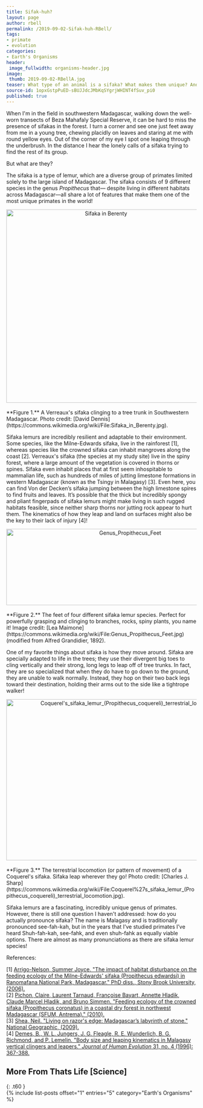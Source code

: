 ```yaml
---
title: Sifak-huh?
layout: page
author: rbell
permalink: /2019-09-02-Sifak-huh-RBell/
tags:
- primate
- evolution
categories:
- Earth's Organisms
header:
 image_fullwidth: organisms-header.jpg
image:
 thumb: 2019-09-02-RBellA.jpg
teaser: What type of an animal is a sifaka? What makes them unique? And how in the world do you pronounce ‘sifaka’?
source-id: 1opxGstpPuED-sBUJJdcJMbKqSYgrjWHINT4fSuv_pi0
published: true
---
```


When I'm in the field in southwestern Madagascar, walking down the well-worn transects of Beza Mahafaly Special Reserve, it can be hard to miss the presence of sifakas in the forest. I turn a corner and see one just feet away from me in a young tree, chewing placidly on leaves and staring at me with round yellow eyes. Out of the corner of my eye I spot one leaping through the underbrush. In the distance I hear the lonely calls of a sifaka trying to find the rest of its group.

But what are they?

The sifaka is a type of lemur, which are a diverse group of primates limited solely to the large island of Madagascar. The sifaka consists of 9 different species in the genus *Propithecus* that— despite living in different habitats across Madagascar—all share a lot of features that make them one of the most unique primates in the world!

<center><a title="David Dennis [CC BY-SA 2.0 (https://creativecommons.org/licenses/by-sa/2.0)], via Wikimedia Commons" href="https://commons.wikimedia.org/wiki/File:Sifaka_in_Berenty.jpg"><img width="512" alt="Sifaka in Berenty" src="https://upload.wikimedia.org/wikipedia/commons/thumb/2/2b/Sifaka_in_Berenty.jpg/512px-Sifaka_in_Berenty.jpg"></a></center><br>
**Figure 1.** A Verreaux's sifaka clinging to a tree trunk in Southwestern Madagascar. Photo credit: [David Dennis](https://commons.wikimedia.org/wiki/File:Sifaka_in_Berenty.jpg).

Sifaka lemurs are incredibly resilient and adaptable to their environment. Some species, like the Milne-Edwards sifaka, live in the rainforest [1], whereas species like the crowned sifaka can inhabit mangroves along the coast [2]. Verreaux's sifaka (the species at my study site) live in the spiny forest, where a large amount of the vegetation is covered in thorns or spines. Sifaka even inhabit places that at first seem inhospitable to mammalian life, such as hundreds of miles of jutting limestone formations in western Madagascar (known as the Tsingy in Malagasy) [3]. Even here, you can find Von der Decken’s sifaka jumping between the high limestone spires to find fruits and leaves. It’s possible that the thick but incredibly spongy and pliant fingerpads of sifaka lemurs might make living in such rugged habitats feasible, since neither sharp thorns nor jutting rock appear to hurt them. The kinematics of how they leap and land on surfaces might also be the key to their lack of injury [4]!

<center><a data-flickr-embed="true"  href="https://www.flickr.com/photos/139839751@N06/48382485297/in/dateposted-friend/" title="Genus_Propithecus_Feet"><img src="https://live.staticflickr.com/65535/48382485297_b7a0ebe328_z.jpg" width="640" height="202" alt="Genus_Propithecus_Feet"></a><script async src="//embedr.flickr.com/assets/client-code.js" charset="utf-8"></script></center><br>
**Figure 2.** The feet of four different sifaka lemur species. Perfect for powerfully grasping and clinging to branches, rocks, spiny plants, you name it! Image credit: [Lea Maimone](https://commons.wikimedia.org/wiki/File:Genus_Propithecus_Feet.jpg) (modified from Alfred Grandidier, 1892).

One of my favorite things about sifaka is how they move around. Sifaka are specially adapted to life in the trees; they use their divergent big toes to cling vertically and their strong, long legs to leap off of tree trunks. In fact, they are so specialized that when they do have to go down to the ground, they are unable to walk normally. Instead, they hop on their two back legs toward their destination, holding their arms out to the side like a tightrope walker!

<center><a data-flickr-embed="true"  href="https://www.flickr.com/photos/139839751@N06/48382343366/in/dateposted-friend/" title="Coquerel&#x27;s_sifaka_lemur_(Propithecus_coquereli)_terrestrial_locomotion"><img src="https://live.staticflickr.com/65535/48382343366_17e22b9247_z.jpg" width="640" height="427" alt="Coquerel&#x27;s_sifaka_lemur_(Propithecus_coquereli)_terrestrial_locomotion"></a><script async src="//embedr.flickr.com/assets/client-code.js" charset="utf-8"></script></center><br>
**Figure 3.** The terrestrial locomotion (or pattern of movement) of a Coquerel's sifaka. Sifaka leap wherever they go! Photo credit: [Charles J. Sharp](https://commons.wikimedia.org/wiki/File:Coquerel%27s_sifaka_lemur_(Propithecus_coquereli)_terrestrial_locomotion.jpg).

Sifaka lemurs are a fascinating, incredibly unique genus of primates. However, there is still one question I haven't addressed: how do you actually pronounce sifaka? The name is Malagasy and is traditionally pronounced see-fah-kah, but in the years that I’ve studied primates I’ve heard Shuh-fah-kah, see-fahk, and even shuh-fahk as equally viable options. There are almost as many pronunciations as there are sifaka lemur species!

References:

[1] [Arrigo-Nelson, Summer Joyce. "The impact of habitat disturbance on the feeding ecology of the Milne-Edwards' sifaka (Propithecus edwardsi) in Ranomafana National Park, Madagascar." PhD diss., Stony Brook University, (2006).](https://www.researchgate.net/profile/Summer_Arrigo-Nelson/publication/34659811_The_impact_of_habitat_disturbance_on_the_feeding_ecology_of_the_Milne-Edwards%27_Sifaka_Propithecus_edwardsi_in_Ranomafana_National_Park_Madagascar_PhD/links/5638d3d908ae78d01d3a0320/The-impact-of-habitat-disturbance-on-the-feeding-ecology-of-the-Milne-Edwards-Sifaka-Propithecus-edwardsi-in-Ranomafana-National-Park-Madagascar-PhD.pdf)<br>
[2] [Pichon, Claire, Laurent Tarnaud, Françoise Bayart, Annette Hladik, Claude Marcel Hladik, and Bruno Simmen. "Feeding ecology of the crowned sifaka (Propithecus coronatus) in a coastal dry forest in northwest Madagascar (SFUM, Antrema)." (2010).](https://hal.archives-ouvertes.fr/file/index/docid/575897/filename/Pichon_et_al.pdf)<br>
[3] [Shea, Neil. "Living on razor's edge: Madagascar’s labyrinth of stone." National Geographic, (2009).](https://www.nationalgeographic.com/magazine/2009/11/stone-forest/)<br>
[4] [Demes, B., W. L. Jungers, J. G. Fleagle, R. E. Wunderlich, B. G. Richmond, and P. Lemelin. "Body size and leaping kinematics in Malagasy vertical clingers and leapers." ](https://www.researchgate.net/profile/Brian_Richmond/publication/242067110_Body_size_and_leaping_kinematics_in_Malagasy_vertical_clingers_and_leapers/links/5bd3a5c74585150b2b8a1b3e/Body-size-and-leaping-kinematics-in-Malagasy-vertical-clingers-and-leapers.pdf)[*Journal of Human Evolution*](https://www.researchgate.net/profile/Brian_Richmond/publication/242067110_Body_size_and_leaping_kinematics_in_Malagasy_vertical_clingers_and_leapers/links/5bd3a5c74585150b2b8a1b3e/Body-size-and-leaping-kinematics-in-Malagasy-vertical-clingers-and-leapers.pdf)[ 31, no. 4 (1996): 367-388.](https://www.researchgate.net/profile/Brian_Richmond/publication/242067110_Body_size_and_leaping_kinematics_in_Malagasy_vertical_clingers_and_leapers/links/5bd3a5c74585150b2b8a1b3e/Body-size-and-leaping-kinematics-in-Malagasy-vertical-clingers-and-leapers.pdf)<br>

## More From Thats Life [Science]
{: .t60 }	
{% include list-posts offset="1" entries="5" category="Earth's Organisms" %}


